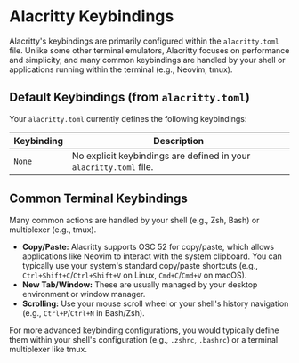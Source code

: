 # Alacritty Keybindings

Alacritty's keybindings are primarily configured within the `alacritty.toml` file. Unlike some other terminal emulators, Alacritty focuses on performance and simplicity, and many common keybindings are handled by your shell or applications running within the terminal (e.g., Neovim, tmux).

## Default Keybindings (from `alacritty.toml`)

Your `alacritty.toml` currently defines the following keybindings:

| Keybinding | Description                                 |
| ---------- | ------------------------------------------- |
| `None`     | No explicit keybindings are defined in your `alacritty.toml` file. |

## Common Terminal Keybindings

Many common actions are handled by your shell (e.g., Zsh, Bash) or multiplexer (e.g., tmux).

*   **Copy/Paste:** Alacritty supports OSC 52 for copy/paste, which allows applications like Neovim to interact with the system clipboard. You can typically use your system's standard copy/paste shortcuts (e.g., `Ctrl+Shift+C`/`Ctrl+Shift+V` on Linux, `Cmd+C`/`Cmd+V` on macOS).
*   **New Tab/Window:** These are usually managed by your desktop environment or window manager.
*   **Scrolling:** Use your mouse scroll wheel or your shell's history navigation (e.g., `Ctrl+P`/`Ctrl+N` in Bash/Zsh).

For more advanced keybinding configurations, you would typically define them within your shell's configuration (e.g., `.zshrc`, `.bashrc`) or a terminal multiplexer like tmux.
